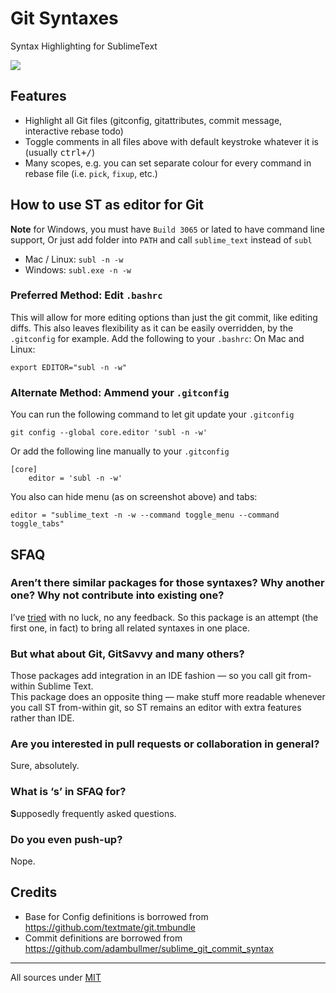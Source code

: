# Git Syntaxes
Syntax Highlighting for SublimeText

![](https://leto21h.storage.yandex.net/rdisk/ba2874260630e3a93d2f9e2f85d90842af2bc4de368e9fb5b7aabf95eda95c9f/inf/f9LX--q8AvzANsoPK90KCkq6HKdoWKAz5oCEO2sJcBokNtdo2f4iuKc3PsG1PsPeYFediDpOOiaC5nZiGRUlMA==?uid=0&filename=2015-06-18%2014-43-50%20C%20%20Users%20vova%20.gitconfig%20-%20Sublime%20Text%202.png&disposition=inline&hash=&limit=0&content_type=image%2Fpng&tknv=v2&rtoken=b3a47b6091b952b1ec8f1bb701abb096&force_default=no)

## Features
* Highlight all Git files (gitconfig, gitattributes, commit message, interactive rebase todo)
* Toggle comments in all files above with default keystroke whatever it is (usually <kbd>ctrl+/</kbd>)
* Many scopes, e.g. you can set separate colour for every command in rebase file (i.e. `pick`, `fixup`, etc.)

## How to use ST as editor for Git
**Note** for Windows, you must have `Build 3065` or lated to have command line support, Or just add folder into `PATH` and call `sublime_text` instead of `subl`

- Mac / Linux: `subl -n -w`
- Windows: `subl.exe -n -w`

### Preferred Method: Edit `.bashrc`
This will allow for more editing options than just the git commit, like editing diffs. This also leaves flexibility as it can be easily overridden, by the `.gitconfig` for example.
Add the following to your `.bashrc`:
On Mac and Linux:

```
export EDITOR="subl -n -w"
```

### Alternate Method: Ammend your `.gitconfig`
You can run the following command to let git update your `.gitconfig`

```
git config --global core.editor 'subl -n -w'
```

Or add the following line manually to your `.gitconfig`
```
[core]
    editor = 'subl -n -w'
```

You also can hide menu (as on screenshot above) and tabs:

    editor = "sublime_text -n -w --command toggle_menu --command toggle_tabs"


## SFAQ
### Aren’t there similar packages for those syntaxes? Why another one? Why not contribute into existing one?
I’ve [tried](https://github.com/adambullmer/sublime_git_commit_syntax/pull/1) with no luck, no any feedback.
So this package is an attempt (the first one, in fact) to bring all related syntaxes in one place.

### But what about Git, GitSavvy and many others?
Those packages add integration in an IDE fashion — so you call git from-within Sublime Text.  
This package does an opposite thing — make stuff more readable whenever you call ST from-within git, so ST remains an editor with extra features rather than IDE.

### Are you interested in pull requests or collaboration in general?
Sure, absolutely.

### What is ‘s’ in SFAQ for?
<b>S</b>upposedly frequently asked questions.

### Do you even push-up?
Nope.

## Credits
* Base for Config definitions is borrowed from <https://github.com/textmate/git.tmbundle>
* Commit definitions are borrowed from <https://github.com/adambullmer/sublime_git_commit_syntax>

<hr>

All sources under [MIT](LICENSE)